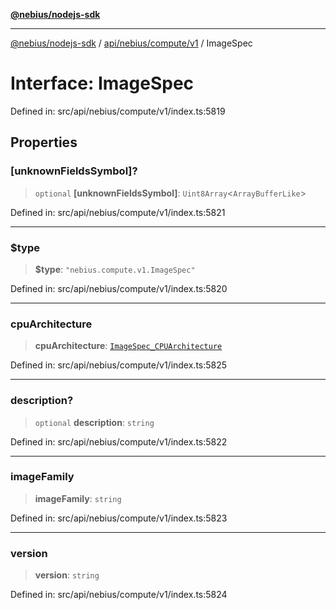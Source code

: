 [**@nebius/nodejs-sdk**](../../../../../README.md)

***

[@nebius/nodejs-sdk](../../../../../README.md) / [api/nebius/compute/v1](../README.md) / ImageSpec

# Interface: ImageSpec

Defined in: src/api/nebius/compute/v1/index.ts:5819

## Properties

### \[unknownFieldsSymbol\]?

> `optional` **\[unknownFieldsSymbol\]**: `Uint8Array`\<`ArrayBufferLike`\>

Defined in: src/api/nebius/compute/v1/index.ts:5821

***

### $type

> **$type**: `"nebius.compute.v1.ImageSpec"`

Defined in: src/api/nebius/compute/v1/index.ts:5820

***

### cpuArchitecture

> **cpuArchitecture**: [`ImageSpec_CPUArchitecture`](../type-aliases/ImageSpec_CPUArchitecture.md)

Defined in: src/api/nebius/compute/v1/index.ts:5825

***

### description?

> `optional` **description**: `string`

Defined in: src/api/nebius/compute/v1/index.ts:5822

***

### imageFamily

> **imageFamily**: `string`

Defined in: src/api/nebius/compute/v1/index.ts:5823

***

### version

> **version**: `string`

Defined in: src/api/nebius/compute/v1/index.ts:5824
